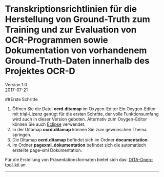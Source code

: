 # Transkriptionsrichtlinien für die Herstellung von Ground-Truth zum Training und zur Evaluation von OCR-Programmen sowie Dokumentation von vorhandenem Ground-Truth-Daten innerhalb des Projektes OCR-D
Version 1.0  
2017-07-21 

##Erste Schritte


1. Öffnen Sie die Datei **ocrd.ditamap** im Oxygen-Editor Ein Oxygen-Editor mit trial-Lizenz genügt für die ersten Schritte, der volle Funktionsumfang wird auch in dieser Version geboten. Alternativ zum Oxygen-Editor können Sie auch 
[Eclipse](https://www.eclipse.org/) verwendet.
2. In der Ditamap **ocrd.ditamap** können Sie zum gewünschen Thema springen.
3. Die Ditamap **ocrd.ditamap** befindet sich im Ordner **documentation**.
3. Im Ordner **pagexml_dokumentation** befindet sich die automatisch erstellte page-xml Dokumentation.


Für die Erstellung von Präsentationsformaten bietet sich das:
[DITA-Open-tool-kit](http://www.dita-ot.org/) an.

---

